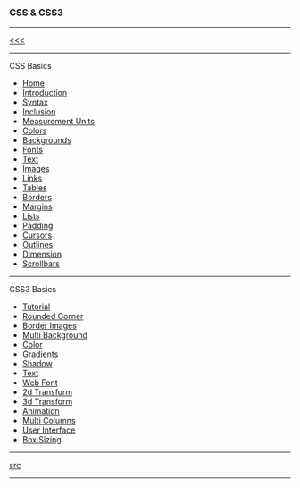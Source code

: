 
### CSS & CSS3

---

[<<<](https://github.com/ttltrk/PRG/blob/master/MANUALS.MD)

---

CSS Basics

* <a href="https://github.com/ttltrk/WEB/blob/master/CSS/DOC/BCSSM/01/HOME.MD">Home</a>
* <a href="">Introduction</a>
* <a href="">Syntax</a>
* <a href="">Inclusion</a>
* <a href="">Measurement Units</a>
* <a href="">Colors</a>
* <a href="">Backgrounds</a>
* <a href="">Fonts</a>
* <a href="">Text</a>
* <a href="">Images</a>
* <a href="">Links</a>
* <a href="">Tables</a>
* <a href="">Borders</a>
* <a href="">Margins</a>
* <a href="">Lists</a>
* <a href="">Padding</a>
* <a href="">Cursors</a>
* <a href="">Outlines</a>
* <a href="">Dimension</a>
* <a href="">Scrollbars</a>

---

CSS3 Basics

* <a href="">Tutorial</a>
* <a href="">Rounded Corner</a>
* <a href="">Border Images</a>
* <a href="">Multi Background</a>
* <a href="">Color</a>
* <a href="">Gradients</a>
* <a href="">Shadow</a>
* <a href="">Text</a>
* <a href="">Web Font</a>
* <a href="">2d Transform</a>
* <a href="">3d Transform</a>
* <a href="">Animation</a>
* <a href="">Multi Columns</a>
* <a href="">User Interface</a>
* <a href="">Box Sizing</a>

---

[src](https://www.tutorialspoint.com/css/index.htm)

---
